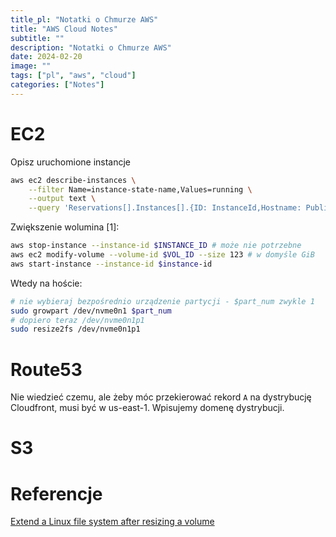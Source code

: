 ```yaml
---
title_pl: "Notatki o Chmurze AWS"
title: "AWS Cloud Notes"
subtitle: ""
description: "Notatki o Chmurze AWS"
date: 2024-02-20
image: ""
tags: ["pl", "aws", "cloud"]
categories: ["Notes"]
---
```


# EC2

Opisz uruchomione instancje

```sh
aws ec2 describe-instances \
    --filter Name=instance-state-name,Values=running \
    --output text \
    --query 'Reservations[].Instances[].{ID: InstanceId,Hostname: PublicDnsName,Name: Tags[?Key==`Name`].Value | [0],Type: InstanceType, Platform: Platform || `Linux`}'
```

Zwiększenie wolumina [1]:

```sh
aws stop-instance --instance-id $INSTANCE_ID # może nie potrzebne
aws ec2 modify-volume --volume-id $VOL_ID --size 123 # w domyśle GiB
aws start-instance --instance-id $instance-id
```

Wtedy na hoście:

```sh
# nie wybieraj bezpośrednio urządzenie partycji - $part_num zwykle 1
sudo growpart /dev/nvme0n1 $part_num 
# dopiero teraz /dev/nvme0n1p1
sudo resize2fs /dev/nvme0n1p1
```

# Route53

Nie wiedzieć czemu, ale żeby móc przekierować rekord `A` na dystrybucję Cloudfront, musi być w us-east-1. Wpisujemy domenę dystrybucji.

# S3

# Referencje

[Extend a Linux file system after resizing a volume][id]

[id]:https://docs.aws.amazon.com/AWSEC2/latest/UserGuide/recognize-expanded-volume-linux.html "https://docs.aws.amazon.com/AWSEC2/latest/UserGuide/recognize-expanded-volume-linux.html"


